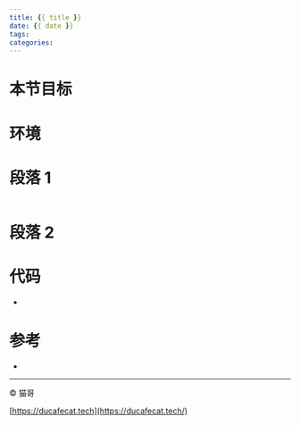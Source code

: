 ```yaml
---
title: {{ title }}
date: {{ date }}
tags:
categories:
---
```


# 本节目标

# 环境

# 段落 1

```dart
```

# 段落 2

# 代码

- []()

# 参考

- []()

----

© 猫哥

[https://ducafecat.tech](https://ducafecat.tech/)
